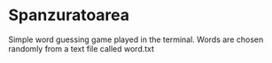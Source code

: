 # Spanzuratoarea

Simple word guessing game played in the terminal. Words are chosen randomly from a text file called word.txt
